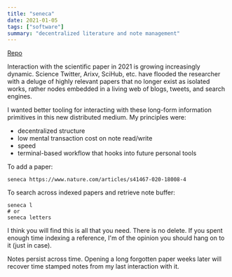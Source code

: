 ```yaml
---
title: "seneca"
date: 2021-01-05
tags: ["software"]
summary: "decentralized literature and note management"
---
```


[Repo](https://github.com/kennyworkman/seneca)

Interaction with the scientific paper in 2021 is growing increasingly dynamic.
Science Twitter, Arixv, SciHub, etc. have flooded the researcher with a deluge
of highly relevant papers that no longer exist as isolated works, rather nodes
embedded in a living web of blogs, tweets, and search engines.

I wanted better tooling for interacting with these long-form information
primitives in this new distributed medium. My principles were:

  * decentralized structure
  * low mental transaction cost on note read/write
  * speed
  * terminal-based workflow that hooks into future personal tools


To add a paper:

```
seneca https://www.nature.com/articles/s41467-020-18008-4
```

To search across indexed papers and retrieve note buffer:

```
seneca l 
# or
seneca letters
```

I think you will find this is all that you need. There is no delete. If you
spent enough time indexing a reference, I'm of the opinion you should hang on to
it (just in case).

Notes persist across time. Opening a long forgotten paper weeks later will
recover time stamped notes from my last interaction with it.
